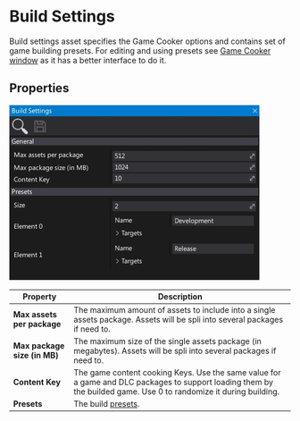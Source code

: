 # Build Settings

Build settings asset specifies the Game Cooker options and contains set of game building presets.
For editing and using presets see [Game Cooker window](../game-cooker.md) as it has a better interface to do it.

## Properties

![Flax Build Settings](media/build-settings.jpg)

| Property | Description |
|--------|--------|
| **Max assets per package** | The maximum amount of assets to include into a single assets package. Assets will be spli into several packages if need to. |
| **Max package size (in MB)** | The maximum size of the single assets package (in megabytes). Assets will be spli into several packages if need to. |
| **Content Key** | The game content cooking Keys. Use the same value for a game and DLC packages to support loading them by the builded game. Use 0 to randomize it during building. |
| **Presets** | The build [presets](https://docs.flaxengine.com/api/FlaxEditor.Content.Settings.BuildPreset.html). |

